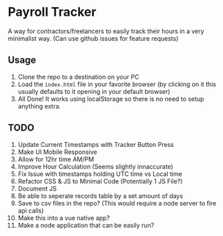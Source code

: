 # Payroll Tracker
A way for contractors/freelancers to easily track their hours in a very minimalist way. (Can use github issues for feature requests)

## Usage

1. Clone the repo to a destination on your PC
1. Load the `index.html` file in your favorite browser (by clicking on it this usually defaults to it opening in your default browser)
1. All Done! It works using localStorage so there is no need to setup anything extra.

## TODO

1. Update Current Timestamps with Tracker Button Press
1. Make UI Mobile Responsive
1. Allow for 12hr time AM/PM
1. Improve Hour Calculation (Seems slightly innaccurate)
1. Fix Issue with timestamps holding UTC time vs Local time
1. Refactor CSS & JS to Minimal Code (Potentially 1 JS File?)
1. Document JS
1. Be able to seperate records table by a set amount of days
1. Save to csv files in the repo? (This would require a node server to fire api calls)
1. Make this into a vue native app?
1. Make a node application that can be easily run?
